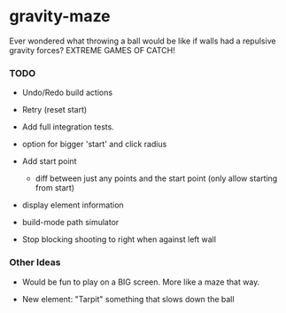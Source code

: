 # gravity-maze

Ever wondered what throwing a ball would be like if walls had a repulsive
gravity forces?
EXTREME GAMES OF CATCH!


### TODO

  - Undo/Redo build actions
  - Retry (reset start)
  
  - Add full integration tests.


  - option for bigger 'start' and click radius 

  - Add start point
    - diff between just any points and the start point 
      (only allow starting from start)

  - display element information
    
  - build-mode path simulator
  
  - Stop blocking shooting to right when against left wall
  
### Other Ideas

  - Would be fun to play on a BIG screen. More like a maze that way.

  - New element: "Tarpit" something that slows down the ball
